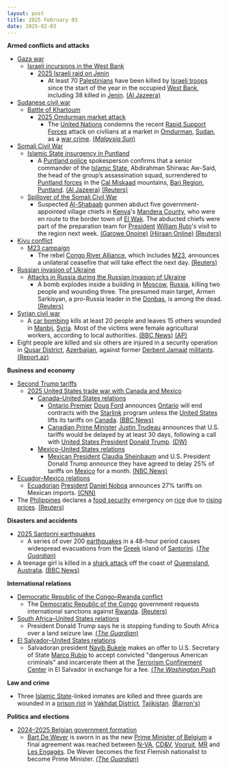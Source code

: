 ```yaml
---
layout: post
title: 2025 February 03
date: 2025-02-03
---
```



**Armed conflicts and attacks**

* [Gaza war](https://en.wikipedia.org/wiki/Gaza_war "Gaza war")
  + [Israeli incursions in the West Bank](https://en.wikipedia.org/wiki/Israeli_incursions_in_the_West_Bank_during_the_Gaza_war "Israeli incursions in the West Bank during the Gaza war")
    - [2025 Israeli raid on Jenin](https://en.wikipedia.org/wiki/2025_Israeli_raid_on_Jenin "2025 Israeli raid on Jenin")
      * At least 70 [Palestinians](https://en.wikipedia.org/wiki/Palestinians "Palestinians") have been killed by [Israeli troops](https://en.wikipedia.org/wiki/Israel_Defence_Forces "Israel Defence Forces") since the start of the year in the occupied [West Bank](https://en.wikipedia.org/wiki/West_Bank "West Bank"), including 38 killed in [Jenin](https://en.wikipedia.org/wiki/Jenin "Jenin"). [(Al Jazeera)](https://www.aljazeera.com/news/2025/2/3/israel-kills-70-in-west-bank-this-year-pa-condemns-ethnic-cleansing)
* [Sudanese civil war](https://en.wikipedia.org/wiki/Sudanese_civil_war_%282023%E2%80%93present%29 "Sudanese civil war (2023–present)")
  + [Battle of Khartoum](https://en.wikipedia.org/wiki/Battle_of_Khartoum_%282023-present%29 "Battle of Khartoum (2023-present)")
    - [2025 Omdurman market attack](https://en.wikipedia.org/wiki/2025_Omdurman_market_attack "2025 Omdurman market attack")
      * The [United Nations](https://en.wikipedia.org/wiki/United_Nations "United Nations") condemns the recent [Rapid Support Forces](https://en.wikipedia.org/wiki/Rapid_Support_Forces "Rapid Support Forces") attack on civilians at a market in [Omdurman](https://en.wikipedia.org/wiki/Omdurman "Omdurman"), [Sudan](https://en.wikipedia.org/wiki/Sudan "Sudan"), as a [war crime](https://en.wikipedia.org/wiki/War_crime "War crime"). [(*Malaysia Sun*)](https://www.malaysiasun.com/news/275014674/un-condemns-strikes-on-civilians-in-sudan)
* [Somali Civil War](https://en.wikipedia.org/wiki/Somali_Civil_War_%282009%E2%80%93present%29 "Somali Civil War (2009–present)")
  + [Islamic State insurgency in Puntland](https://en.wikipedia.org/wiki/Islamic_State_insurgency_in_Puntland "Islamic State insurgency in Puntland")
    - A [Puntland police](https://en.wikipedia.org/wiki/Puntland_Police_Force "Puntland Police Force") spokesperson confirms that a senior commander of the [Islamic State](https://en.wikipedia.org/wiki/Islamic_State_%E2%80%93_Somalia_Province "Islamic State – Somalia Province"), Abdirahman Shirwac Aw-Said, the head of the group’s assassination squad, surrendered to [Puntland forces](https://en.wikipedia.org/wiki/Puntland_Security_Force "Puntland Security Force") in the [Cal Miskaad](https://en.wikipedia.org/wiki/Cal_Miskaad "Cal Miskaad") mountains, [Bari Region](https://en.wikipedia.org/wiki/Bari_Region "Bari Region"), [Puntland](https://en.wikipedia.org/wiki/Puntland "Puntland"). [(Al Jazeera)](https://aje.io/tows43) [(Reuters)](https://www.reuters.com/world/africa/senior-islamic-state-somalia-commander-captured-puntland-2025-02-03/)
  + [Spillover of the Somali Civil War](https://en.wikipedia.org/wiki/Somali_Civil_War "Somali Civil War")
    - Suspected [Al-Shabaab](https://en.wikipedia.org/wiki/Al-Shabaab_%28militant_group%29 "Al-Shabaab (militant group)") gunmen abduct five government-appointed village chiefs in [Kenya](https://en.wikipedia.org/wiki/Kenya "Kenya")'s [Mandera County](https://en.wikipedia.org/wiki/Mandera_County "Mandera County"), who were en route to the border town of [El Wak](https://en.wikipedia.org/wiki/El_Wak%2C_Kenya "El Wak, Kenya"). The abducted chiefs were part of the preparation team for [President](https://en.wikipedia.org/wiki/President_of_Kenya "President of Kenya") [William Ruto](https://en.wikipedia.org/wiki/William_Ruto "William Ruto")'s visit to the region next week. [(Garowe Onoine)](https://garoweonline.com/en/world/africa/al-shabaab-abducts-5-kenyan-chiefs-in-mandera-county) [(Hiiraan Online)](https://www.hiiraan.com/news4/2025/Feb/200092/suspected_al_shabaab_militants_abduct_five_local_chiefs_in_kenya_s_mandera_county.aspx) [(Reuters)](https://www.reuters.com/world/africa/suspected-al-shabaab-gunmen-abduct-chiefs-northeast-kenya-media-reports-2025-02-03/)
* [Kivu conflict](https://en.wikipedia.org/wiki/Kivu_conflict "Kivu conflict")
  + [M23 campaign](https://en.wikipedia.org/wiki/M23_campaign_%282022%E2%80%93present%29 "M23 campaign (2022–present)")
    - The rebel [Congo River Alliance](https://en.wikipedia.org/wiki/Congo_River_Alliance "Congo River Alliance"), which includes [M23](https://en.wikipedia.org/wiki/March_23_Movement "March 23 Movement"), announces a unilateral ceasefire that will take effect the next day. [(Reuters)](https://www.reuters.com/world/africa/eastern-congo-rebel-alliance-declares-ceasefire-starting-feb-4-2025-02-03/)
* [Russian invasion of Ukraine](https://en.wikipedia.org/wiki/Russian_invasion_of_Ukraine "Russian invasion of Ukraine")
  + [Attacks in Russia during the Russian invasion of Ukraine](https://en.wikipedia.org/wiki/Attacks_in_Russia_during_the_Russian_invasion_of_Ukraine "Attacks in Russia during the Russian invasion of Ukraine")
    - A bomb explodes inside a building in [Moscow](https://en.wikipedia.org/wiki/Moscow "Moscow"), [Russia](https://en.wikipedia.org/wiki/Russia "Russia"), killing two people and wounding three. The presumed main target, Armen Sarkisyan, a pro-Russia leader in the [Donbas](https://en.wikipedia.org/wiki/Donbas "Donbas"), is among the dead. [(Reuters)](https://www.reuters.com/world/europe/one-killed-blast-moscow-residential-building-tass-reports-2025-02-03/)
* [Syrian civil war](https://en.wikipedia.org/wiki/Syrian_civil_war "Syrian civil war")
  + A [car bombing](https://en.wikipedia.org/wiki/Car_bomb "Car bomb") kills at least 20 people and leaves 15 others wounded in [Manbij](https://en.wikipedia.org/wiki/Manbij "Manbij"), [Syria](https://en.wikipedia.org/wiki/Syria "Syria"). Most of the victims were female agricultural workers, according to local authorities. [(BBC News)](https://www.bbc.co.uk/news/articles/cr465233v6wo) [(AP)](https://apnews.com/article/syria-manbij-bombing-assad-c75d54d0361f6a474b69c6d813eb5c70)
* Eight people are killed and six others are injured in a security operation in [Qusar District](https://en.wikipedia.org/wiki/Qusar_District "Qusar District"), [Azerbaijan](https://en.wikipedia.org/wiki/Azerbaijan "Azerbaijan"), against former [Derbent Jamaat](https://en.wikipedia.org/wiki/Derbent_Jamaat "Derbent Jamaat") [militants](https://en.wikipedia.org/wiki/Militant "Militant"). [(Report.az)](https://report.az/hadise/terrorcu-qruplasma-zerersizlesdirilib/)

**Business and economy**

* [Second Trump tariffs](https://en.wikipedia.org/wiki/Second_Trump_tariffs "Second Trump tariffs")
  + [2025 United States trade war with Canada and Mexico](https://en.wikipedia.org/wiki/2025_United_States_trade_war_with_Canada_and_Mexico "2025 United States trade war with Canada and Mexico")
    - [Canada–United States relations](https://en.wikipedia.org/wiki/Canada%E2%80%93United_States_relations "Canada–United States relations")
      * [Ontario Premier](https://en.wikipedia.org/wiki/Premier_of_Ontario "Premier of Ontario") [Doug Ford](https://en.wikipedia.org/wiki/Doug_Ford "Doug Ford") announces [Ontario](https://en.wikipedia.org/wiki/Ontario "Ontario") will end contracts with the [Starlink](https://en.wikipedia.org/wiki/Starlink "Starlink") program unless the [United States](https://en.wikipedia.org/wiki/Government_of_the_United_States "Government of the United States") lifts its tariffs on [Canada](https://en.wikipedia.org/wiki/Canada "Canada"). [(BBC News)](https://www.bbc.com/news/articles/c5y7626l610o)
      * [Canadian Prime Minister](https://en.wikipedia.org/wiki/Prime_Minister_of_Canada "Prime Minister of Canada") [Justin Trudeau](https://en.wikipedia.org/wiki/Justin_Trudeau "Justin Trudeau") announces that U.S. tariffs would be delayed by at least 30 days, following a call with [United States President](https://en.wikipedia.org/wiki/President_of_the_United_States "President of the United States") [Donald Trump](https://en.wikipedia.org/wiki/Donald_Trump "Donald Trump"). [(DW)](https://www.dw.com/en/trudeau-announces-30-day-tariffs-pause-after-call-with-trump/live-71488905)
    - [Mexico–United States relations](https://en.wikipedia.org/wiki/Mexico%E2%80%93United_States_relations "Mexico–United States relations")
      * [Mexican President](https://en.wikipedia.org/wiki/President_of_Mexico "President of Mexico") [Claudia Sheinbaum](https://en.wikipedia.org/wiki/Claudia_Sheinbaum "Claudia Sheinbaum") and U.S. President Donald Trump announce they have agreed to delay 25% of tariffs on [Mexico](https://en.wikipedia.org/wiki/Mexico "Mexico") for a month. [(NBC News)](https://www.nbcnews.com/news/amp/rcna190433)
* [Ecuador–Mexico relations](https://en.wikipedia.org/wiki/Ecuador%E2%80%93Mexico_relations "Ecuador–Mexico relations")
  + [Ecuadorian](https://en.wikipedia.org/wiki/Ecuador "Ecuador") [President](https://en.wikipedia.org/wiki/President_of_Ecuador "President of Ecuador") [Daniel Noboa](https://en.wikipedia.org/wiki/Daniel_Noboa "Daniel Noboa") announces 27% tariffs on Mexican imports. [(CNN)](https://edition.cnn.com/2025/02/03/americas/ecuador-mexico-tariffs-intl-latam/index.html)
* The [Philippines](https://en.wikipedia.org/wiki/Philippines "Philippines") declares a [food security](https://en.wikipedia.org/wiki/Food_security "Food security") emergency on [rice](https://en.wikipedia.org/wiki/Rice_production_in_the_Philippines "Rice production in the Philippines") due to [rising prices](https://en.wikipedia.org/wiki/Inflation "Inflation"). [(Reuters)](https://www.reuters.com/world/asia-pacific/philippines-declares-food-security-emergency-tame-rice-prices-2025-02-03/)

**Disasters and accidents**

* [2025 Santorini earthquakes](https://en.wikipedia.org/wiki/2025_Santorini_earthquakes "2025 Santorini earthquakes")
  + A series of over 200 [earthquakes](https://en.wikipedia.org/wiki/Earthquake "Earthquake") in a 48-hour period causes widespread evacuations from the [Greek](https://en.wikipedia.org/wiki/Greece "Greece") island of [Santorini](https://en.wikipedia.org/wiki/Santorini "Santorini"). [(*The Guardian*)](https://www.theguardian.com/world/2025/feb/03/people-flee-santorini-as-earthquake-fears-grow)
* A teenage girl is killed in a [shark attack](https://en.wikipedia.org/wiki/Shark_attacks_in_Australia "Shark attacks in Australia") off the coast of [Queensland](https://en.wikipedia.org/wiki/Queensland "Queensland"), [Australia](https://en.wikipedia.org/wiki/Australia "Australia"). [(BBC News)](https://www.bbc.co.uk/news/articles/c36037251gpo)

**International relations**

* [Democratic Republic of the Congo–Rwanda conflict](https://en.wikipedia.org/wiki/Democratic_Republic_of_the_Congo%E2%80%93Rwanda_conflict_%282022%E2%80%93present%29 "Democratic Republic of the Congo–Rwanda conflict (2022–present)")
  + The [Democratic Republic of the Congo](https://en.wikipedia.org/wiki/Democratic_Republic_of_the_Congo "Democratic Republic of the Congo") government requests international sanctions against [Rwanda](https://en.wikipedia.org/wiki/Rwanda "Rwanda"). [(Reuters)](https://www.reuters.com/world/africa/congo-demands-international-sanctions-to-stop-rwanda-2025-02-03/)
* [South Africa–United States relations](https://en.wikipedia.org/wiki/South_Africa%E2%80%93United_States_relations "South Africa–United States relations")
  + President Donald Trump says he is stopping funding to South Africa over a land seizure law. [(*The Guardian*)](https://www.theguardian.com/us-news/2025/feb/03/donald-trump-cutting-funding-south-africa-land-confiscations-cyril-ramaphosa)
* [El Salvador–United States relations](https://en.wikipedia.org/wiki/El_Salvador%E2%80%93United_States_relations "El Salvador–United States relations")
  + Salvadoran president [Nayib Bukele](https://en.wikipedia.org/wiki/Nayib_Bukele "Nayib Bukele") makes an offer to U.S. Secretary of State [Marco Rubio](https://en.wikipedia.org/wiki/Marco_Rubio "Marco Rubio") to accept convicted "dangerous American criminals" and incarcerate them at the [Terrorism Confinement Center](https://en.wikipedia.org/wiki/Terrorism_Confinement_Center "Terrorism Confinement Center") in El Salvador in exchange for a fee. [(*The Washington Post*)](https://www.washingtonpost.com/national-security/2025/02/03/rubio-el-salvador-jail-bukele/)

**Law and crime**

* Three [Islamic State](https://en.wikipedia.org/wiki/Islamic_State "Islamic State")-linked inmates are killed and three guards are wounded in a [prison riot](https://en.wikipedia.org/wiki/Prison_riot "Prison riot") in [Vakhdat District](https://en.wikipedia.org/wiki/Vakhdat_District "Vakhdat District"), [Tajikistan](https://en.wikipedia.org/wiki/Tajikistan "Tajikistan"). [(Barron's)](https://www.barrons.com/news/three-killed-in-tajik-prison-riot-2c25868a)

**Politics and elections**

* [2024–2025 Belgian government formation](https://en.wikipedia.org/wiki/2024%E2%80%932025_Belgian_government_formation "2024–2025 Belgian government formation")
  + [Bart De Wever](https://en.wikipedia.org/wiki/Bart_De_Wever "Bart De Wever") is sworn in as the new [Prime Minister of Belgium](https://en.wikipedia.org/wiki/Prime_Minister_of_Belgium "Prime Minister of Belgium") a final agreement was reached between [N-VA](https://en.wikipedia.org/wiki/New_Flemish_Alliance "New Flemish Alliance"), [CD&V](https://en.wikipedia.org/wiki/Christian_Democratic_and_Flemish "Christian Democratic and Flemish"), [Vooruit](https://en.wikipedia.org/wiki/Vooruit_%28political_party%29 "Vooruit (political party)"), [MR](https://en.wikipedia.org/wiki/Reformist_Movement "Reformist Movement") and [Les Engagés](https://en.wikipedia.org/wiki/Les_Engag%C3%A9s_%28political_party%29 "Les Engagés (political party)"). De Wever becomes the first Flemish nationalist to become Prime Minister. [(*The Guardian*)](https://www.theguardian.com/world/2025/feb/03/rightwinger-bart-de-wever-sworn-in-as-belgian-prime-minister)

